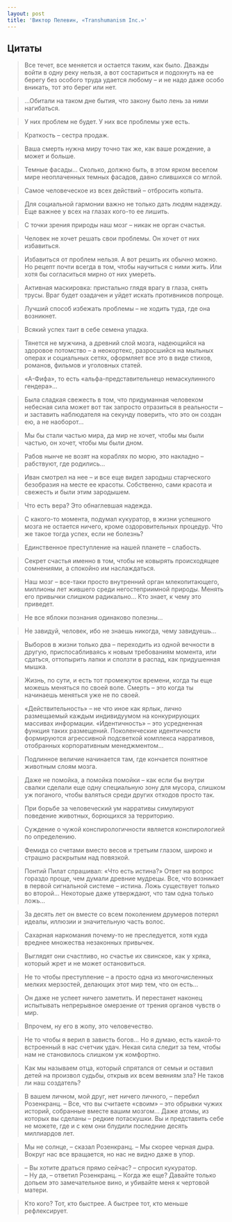 ```yaml
---
layout: post
title: 'Виктор Пелевин, «Transhumanism Inc.»'
---
```


## Цитаты
>Все течет, все меняется и остается таким, как было. Дважды войти в одну реку нельзя, а вот состариться и подохнуть на ее берегу без особого труда удается любому – и не надо даже особо вникать, тот это берег или нет.

>...Обитали на таком дне бытия, что закону было лень за ними нагибаться.

>У них проблем не будет. У них все проблемы уже есть.

>Краткость – сестра продаж.

>Ваша смерть нужна миру точно так же, как ваше рождение, а может и больше.

>Темные фасады… Сколько, должно быть, в этом ярком веселом мире неоплаченных темных фасадов, давно слившихся со мглой.

>Самое человеческое из всех действий – отбросить копыта.

>Для социальной гармонии важно не только дать людям надежду. Еще важнее у всех на глазах кого-то ее лишить.

>С точки зрения природы наш мозг – никак не орган счастья.

>Человек не хочет решать свои проблемы. Он хочет от них избавиться.

>Избавиться от проблем нельзя. А вот решить их обычно можно. Но рецепт почти всегда в том, чтобы научиться с ними жить. Или хотя бы согласиться мирно от них умереть.

>Активная маскировка: пристально глядя врагу в глаза, снять трусы. Враг будет озадачен и уйдет искать противников попроще.

>Лучший способ избежать проблемы – не ходить туда, где она возникнет.

>Всякий успех таит в себе семена упадка.

>Тянется не мужчина, а древний слой мозга, надеющийся на здоровое потомство – а неокортекс, разросшийся на мыльных операх и социальных сетях, оформляет все это в виде стихов, романов, фильмов и уголовных статей.

>«А-Фифа», то есть «альфа-представительнецо немаскулинного гендера»…

>Была сладкая свежесть в том, что придуманная человеком небесная сила может вот так запросто отразиться в реальности – и заставить наблюдателя на секунду поверить, что это он создан ею, а не наоборот…

>Мы бы стали частью мира, да мир не хочет, чтобы мы были частью, он хочет, чтобы мы были дном.

>Рабов нынче не возят на кораблях по морю, это накладно – рабствуют, где родились…

>Иван смотрел на нее – и все еще видел зародыш старческого безобразия на месте ее красоты. Собственно, сами красота и свежесть и были этим зародышем.

>Что есть вера? Это обнаглевшая надежда.

>С какого-то момента, подумал кукуратор, в жизни успешного мозга не остается ничего, кроме оздоровительных процедур. Что же такое тогда успех, если не болезнь?

>Единственное преступление на нашей планете – слабость.

>Секрет счастья именно в том, чтобы не ковырять происходящее сомнениями, а спокойно им наслаждаться.

>Наш мозг – все-таки просто внутренний орган млекопитающего, миллионы лет жившего среди негостеприимной природы. Менять его привычки слишком радикально… Кто знает, к чему это приведет.

>Не все яблоки познания одинаково полезны…

>Не завидуй, человек, ибо не знаешь никогда, чему завидуешь…

>Выборов в жизни только два – переходить из одной вечности в другую, приспосабливаясь к новым требованиям момента, или сдаться, оттопырить лапки и сползти в распад, как придушенная мышка.

>Жизнь, по сути, и есть тот промежуток времени, когда ты еще можешь меняться по своей воле. Смерть – это когда ты начинаешь меняться уже не по своей.

>«Действительность» – не что иное как ярлык, лично размещаемый каждым индивидуумом на конкурирующих массивах информации. «Идентичность» – это усредненная функция таких размещений. Поколенческие идентичности формируются агрессивной подсветкой комплекса нарративов, отобранных корпоративным менеджментом…

>Подлинное величие начинается там, где кончается понятное животным слоям мозга.

>Даже не помойка, а помойка помойки – как если бы внутри свалки сделали еще одну специальную зону для мусора, слишком уж поганого, чтобы валяться среди других отходов просто так.

>При борьбе за человеческий ум нарративы симулируют поведение животных, борющихся за территорию.

>Суждение о чужой конспирологичности является конспирологией по определению.

>Фемида со счетами вместо весов и третьим глазом, широко и страшно раскрытым над повязкой.

>Понтий Пилат спрашивал: «Что есть истина?» Ответ на вопрос гораздо проще, чем думали древние мудрецы. Все, что возникает в первой сигнальной системе – истина. Ложь существует только во второй… Некоторые даже утверждают, что там одна только ложь…

>За десять лет он вместе со всем поколением друмеров потерял идеалы, иллюзии и значительную часть волос.

>Сахарная наркомания почему-то не преследуется, хотя куда вреднее множества незаконных привычек.

>Выглядят они счастливо, но счастье их свинское, как у хряка, который жрет и не может остановиться.

>Не то чтобы преступление – а просто одна из многочисленных мелких мерзостей, делающих этот мир тем, что он есть…

>Он даже не успеет ничего заметить. И перестанет наконец испытывать непрерывное омерзение от трения органов чувств о мир.

>Впрочем, ну его в жопу, это человечество.

>Не то чтобы я верил в зависть богов… Но я думаю, есть какой-то встроенный в нас счетчик удач. Некая сила следит за тем, чтобы нам не становилось слишком уж комфортно.

>Как мы называем отца, который спрятался от семьи и оставил детей на произвол судьбы, открыв их всем веяниям зла? Не таков ли наш создатель?

>В вашем личном, мой друг, нет ничего личного, – перебил Розенкранц. – Все, что вы считаете «своим» – это обрывки чужих историй, собранные вместе вашим мозгом… Даже атомы, из которых вы сделаны – редкие потаскушки. Вы и представить себе не можете, где и с кем они блудили последние десять миллиардов лет.

>Мы не солнце, – сказал Розенкранц. – Мы скорее черная дыра. Вокруг нас все вращается, но нас не видно даже в упор.

>– Вы хотите драться прямо сейчас? – спросил кукуратор.  
– Ну да, – ответил Розенкранц. – Когда же еще? Давайте только допьем это замечательное вино, и убивайте меня к чертовой матери.

>Кто кого? Тот, кто быстрее. А быстрее тот, кто меньше рефлексирует.
